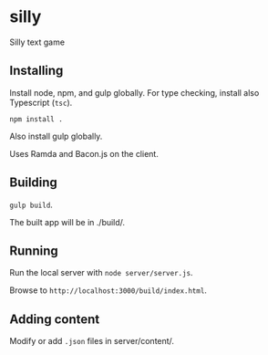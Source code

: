 # silly
Silly text game

## Installing

Install node, npm, and gulp globally. For type checking, install also Typescript (`tsc`).

`npm install .`

Also install gulp globally.

Uses Ramda and Bacon.js on the client.

## Building

`gulp build`.

The built app will be in ./build/.

## Running

Run the local server with `node server/server.js`.

Browse to `http://localhost:3000/build/index.html`.

## Adding content

Modify or add `.json` files in server/content/.

